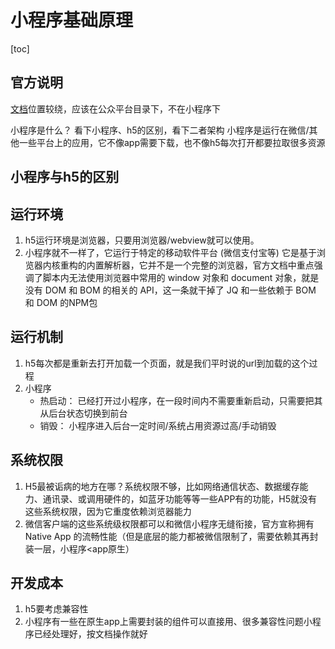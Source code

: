 # 小程序基础原理

[toc]

## 官方说明

[文档](https://developers.weixin.qq.com/ebook?action=get_post_info&docid=0006a2289c8bb0bb0086ee8c056c0a)位置较绕，应该在公众平台目录下，不在小程序下

小程序是什么？
看下小程序、h5的区别，看下二者架构
小程序是运行在微信/其他一些平台上的应用，它不像app需要下载，也不像h5每次打开都要拉取很多资源

## 小程序与h5的区别

## 运行环境

1. h5运行环境是浏览器，只要用浏览器/webview就可以使用。
2. 小程序就不一样了，它运行于特定的移动软件平台 (微信支付宝等)
它是基于浏览器内核重构的内置解析器，它并不是一个完整的浏览器，官方文档中重点强调了脚本内无法使用浏览器中常用的 window 对象和 document 对象，就是没有 DOM 和 BOM 的相关的 API，这一条就干掉了 JQ 和一些依赖于 BOM 和 DOM 的NPM包

## 运行机制

1. h5每次都是重新去打开加载一个页面，就是我们平时说的url到加载的这个过程
2. 小程序
   - 热启动： 已经打开过小程序，在一段时间内不需要重新启动，只需要把其从后台状态切换到前台
   - 销毁： 小程序进入后台一定时间/系统占用资源过高/手动销毁

## 系统权限

1. H5最被诟病的地方在哪？系统权限不够，比如网络通信状态、数据缓存能力、通讯录、或调用硬件的，如蓝牙功能等等一些APP有的功能，H5就没有这些系统权限，因为它重度依赖浏览器能力
2. 微信客户端的这些系统级权限都可以和微信小程序无缝衔接，官方宣称拥有 Native App 的流畅性能（但是底层的能力都被微信限制了，需要依赖其再封装一层，小程序<app原生）

## 开发成本

1. h5要考虑兼容性
2. 小程序有一些在原生app上需要封装的组件可以直接用、很多兼容性问题小程序已经处理好，按文档操作就好